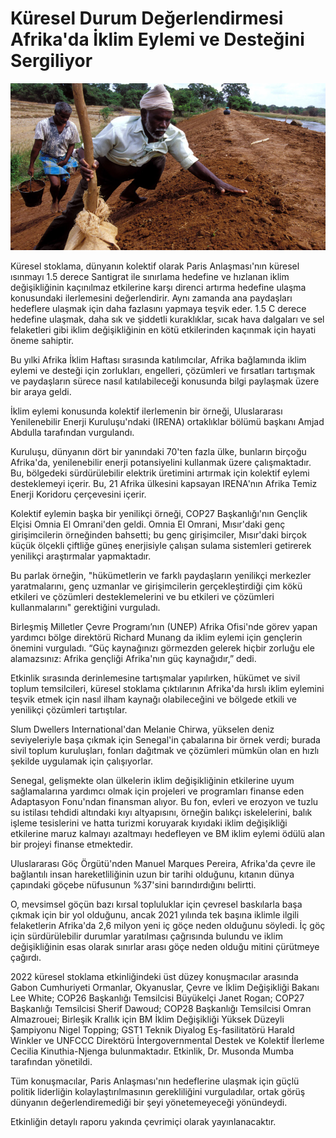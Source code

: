 ﻿# Küresel Durum Değerlendirmesi Afrika'da İklim Eylemi ve Desteğini Sergiliyor

![Credit: World Bank](https://raw.githubusercontent.com/umutkenar/md-test/main/news/Global%20Stocktake%20Showcases%20Climate%20Action%20and%20Support%20in%20Africa/image_01.jpeg)

Küresel stoklama, dünyanın kolektif olarak Paris Anlaşması'nın küresel ısınmayı 1.5 derece Santigrat ile sınırlama hedefine ve hızlanan iklim değişikliğinin kaçınılmaz etkilerine karşı direnci artırma hedefine ulaşma konusundaki ilerlemesini değerlendirir. Aynı zamanda ana paydaşları hedeflere ulaşmak için daha fazlasını yapmaya teşvik eder. 1.5 C derece hedefine ulaşmak, daha sık ve şiddetli kuraklıklar, sıcak hava dalgaları ve sel felaketleri gibi iklim değişikliğinin en kötü etkilerinden kaçınmak için hayati öneme sahiptir.

Bu yılki Afrika İklim Haftası sırasında katılımcılar, Afrika bağlamında iklim eylemi ve desteği için zorlukları, engelleri, çözümleri ve fırsatları tartışmak ve paydaşların sürece nasıl katılabileceği konusunda bilgi paylaşmak üzere bir araya geldi.

İklim eylemi konusunda kolektif ilerlemenin bir örneği, Uluslararası Yenilenebilir Enerji Kuruluşu'ndaki (IRENA) ortaklıklar bölümü başkanı Amjad Abdulla tarafından vurgulandı.

Kuruluşu, dünyanın dört bir yanındaki 70'ten fazla ülke, bunların birçoğu Afrika'da, yenilenebilir enerji potansiyelini kullanmak üzere çalışmaktadır. Bu, bölgedeki sürdürülebilir elektrik üretimini artırmak için kolektif eylemi desteklemeyi içerir. Bu, 21 Afrika ülkesini kapsayan IRENA'nın Afrika Temiz Enerji Koridoru çerçevesini içerir.

Kolektif eylemin başka bir yenilikçi örneği, COP27 Başkanlığı'nın Gençlik Elçisi Omnia El Omrani'den geldi. Omnia El Omrani, Mısır'daki genç girişimcilerin örneğinden bahsetti; bu genç girişimciler, Mısır'daki birçok küçük ölçekli çiftliğe güneş enerjisiyle çalışan sulama sistemleri getirerek yenilikçi araştırmalar yapmaktadır.

Bu parlak örneğin, "hükümetlerin ve farklı paydaşların yenilikçi merkezler yaratmalarını, genç uzmanlar ve girişimcilerin gerçekleştirdiği çim kökü etkileri ve çözümleri desteklemelerini ve bu etkileri ve çözümleri kullanmalarını" gerektiğini vurguladı.

Birleşmiş Milletler Çevre Programı’nın (UNEP) Afrika Ofisi'nde görev yapan yardımcı bölge direktörü Richard Munang da iklim eylemi için gençlerin önemini vurguladı. “Güç kaynağınızı görmezden gelerek hiçbir zorluğu ele alamazsınız: Afrika gençliği Afrika'nın güç kaynağıdır,” dedi.

Etkinlik sırasında derinlemesine tartışmalar yapılırken, hükümet ve sivil toplum temsilcileri, küresel stoklama çıktılarının Afrika'da hırslı iklim eylemini teşvik etmek için nasıl ilham kaynağı olabileceğini ve bölgede etkili ve yenilikçi çözümleri tartıştılar.

Slum Dwellers International'dan Melanie Chirwa, yükselen deniz seviyeleriyle başa çıkmak için Senegal'in çabalarına bir örnek verdi; burada sivil toplum kuruluşları, fonları dağıtmak ve çözümleri mümkün olan en hızlı şekilde uygulamak için çalışıyorlar.

Senegal, gelişmekte olan ülkelerin iklim değişikliğinin etkilerine uyum sağlamalarına yardımcı olmak için projeleri ve programları finanse eden Adaptasyon Fonu'ndan finansman alıyor. Bu fon, evleri ve erozyon ve tuzlu su istilası tehdidi altındaki kıyı altyapısını, örneğin balıkçı iskelelerini, balık işleme tesislerini ve hatta turizmi koruyarak kıyıdaki iklim değişikliği etkilerine maruz kalmayı azaltmayı hedefleyen ve BM iklim eylemi ödülü alan bir projeyi finanse etmektedir.

Uluslararası Göç Örgütü'nden Manuel Marques Pereira, Afrika'da çevre ile bağlantılı insan hareketliliğinin uzun bir tarihi olduğunu, kıtanın dünya çapındaki göçebe nüfusunun %37'sini barındırdığını belirtti.

O, mevsimsel göçün bazı kırsal topluluklar için çevresel baskılarla başa çıkmak için bir yol olduğunu, ancak 2021 yılında tek başına iklimle ilgili felaketlerin Afrika'da 2,6 milyon yeni iç göçe neden olduğunu söyledi. İç göç için sürdürülebilir durumlar yaratılması çağrısında bulundu ve iklim değişikliğinin esas olarak sınırlar arası göçe neden olduğu mitini çürütmeye çağırdı.

2022 küresel stoklama etkinliğindeki üst düzey konuşmacılar arasında Gabon Cumhuriyeti Ormanlar, Okyanuslar, Çevre ve İklim Değişikliği Bakanı Lee White; COP26 Başkanlığı Temsilcisi Büyükelçi Janet Rogan; COP27 Başkanlığı Temsilcisi Sherif Dawoud; COP28 Başkanlığı Temsilcisi Omran Almazrouei; Birleşik Krallık için BM İklim Değişikliği Yüksek Düzeyli Şampiyonu Nigel Topping; GST1 Teknik Diyalog Eş-fasilitatörü Harald Winkler ve UNFCCC Direktörü İntergovernmental Destek ve Kolektif İlerleme Cecilia Kinuthia-Njenga bulunmaktadır. Etkinlik, Dr. Musonda Mumba tarafından yönetildi.

Tüm konuşmacılar, Paris Anlaşması'nın hedeflerine ulaşmak için güçlü politik liderliğin kolaylaştırılmasının gerekliliğini vurguladılar, ortak görüş dünyanın değerlendiremediği bir şeyi yönetemeyeceği yönündeydi.

Etkinliğin detaylı raporu yakında çevrimiçi olarak yayınlanacaktır.
